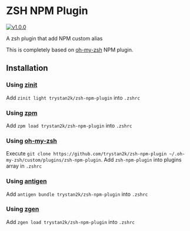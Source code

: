 # ZSH NPM Plugin

[![v1.0.0](https://img.shields.io/badge/version-1.0.0-brightgreen.svg)](https://github.com/trystan2k/zsh-npm-plugin/tree/v1.0.0)

A zsh plugin that add NPM custom alias

This is completely based on [oh-my-zsh](https://github.com/ohmyzsh/ohmyzsh/tree/master/plugins/npm) NPM plugin.

## Installation

### Using [zinit](https://github.com/zdharma/zinit)

Add `zinit light trystan2k/zsh-npm-plugin` into `.zshrc`

### Using [zpm](https://github.com/zpm-zsh/zpm)

Add `zpm load trystan2k/zsh-npm-plugin` into `.zshrc`

### Using [oh-my-zsh](https://github.com/robbyrussell/oh-my-zsh)

Execute `git clone https://github.com/trystan2k/zsh-npm-plugin ~/.oh-my-zsh/custom/plugins/zsh-npm-plugin`. Add `zsh-npm-plugin` into plugins array in `.zshrc`

### Using [antigen](https://github.com/zsh-users/antigen)

Add `antigen bundle trystan2k/zsh-npm-plugin` into `.zshrc`

### Using [zgen](https://github.com/tarjoilija/zgen)

Add `zgen load trystan2k/zsh-npm-plugin` into `.zshrc`
